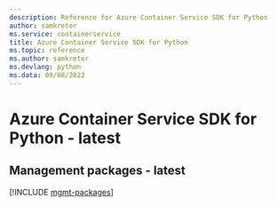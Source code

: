 ```yaml
---
description: Reference for Azure Container Service SDK for Python
author: samkreter
ms.service: containerservice
title: Azure Container Service SDK for Python
ms.topic: reference
ms.author: samkreter
ms.devlang: python
ms.data: 09/08/2022
---
```

# Azure Container Service SDK for Python - latest

## Management packages - latest
[!INCLUDE [mgmt-packages](container-service-mgmt-index.md)]
